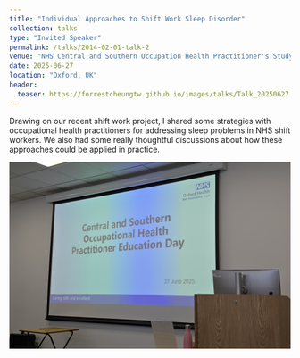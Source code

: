 ```yaml
---
title: "Individual Approaches to Shift Work Sleep Disorder"
collection: talks
type: "Invited Speaker"
permalink: /talks/2014-02-01-talk-2
venue: "NHS Central and Southern Occupation Health Practitioner's Study Day"
date: 2025-06-27
location: "Oxford, UK"
header:
  teaser: https://forrestcheungtw.github.io/images/talks/Talk_20250627.jpg
---
```

Drawing on our recent shift work project, I shared some strategies with occupational health practitioners for addressing sleep problems in NHS shift workers. We also had some really thoughtful discussions about how these approaches could be applied in practice.

![](/images/talks/Talk_20250627.jpg)